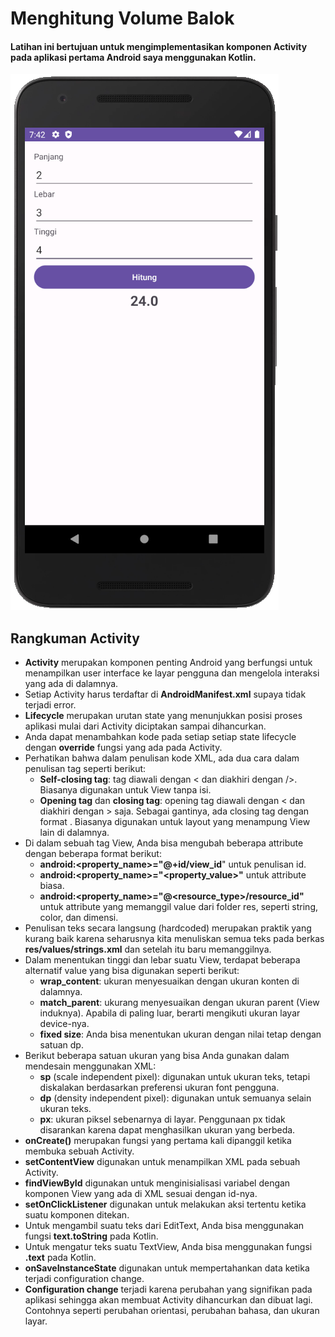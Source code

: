 # Menghitung Volume Balok
#### Latihan ini bertujuan untuk mengimplementasikan komponen Activity pada aplikasi pertama Android saya menggunakan Kotlin.
![alt text](https://github.com/syafiqfajrianemha/volume-balok-kotlin/blob/main/ui-hitung-volume-balok.png?raw=true)
## Rangkuman Activity
- **Activity** merupakan komponen penting Android yang berfungsi untuk menampilkan user interface ke layar pengguna dan mengelola interaksi yang ada di dalamnya.
- Setiap Activity harus terdaftar di **AndroidManifest.xml** supaya tidak terjadi error.
- **Lifecycle** merupakan urutan state yang menunjukkan posisi proses aplikasi mulai dari Activity diciptakan sampai dihancurkan.
- Anda dapat menambahkan kode pada setiap setiap state lifecycle dengan **override** fungsi yang ada pada Activity.
- Perhatikan bahwa dalam penulisan kode XML, ada dua cara dalam penulisan tag seperti berikut:
  - **Self-closing tag**: tag diawali dengan < dan diakhiri dengan />. Biasanya digunakan untuk View tanpa isi.
  - **Opening tag** dan **closing tag**: opening tag diawali dengan < dan diakhiri dengan > saja. Sebagai gantinya, ada closing tag dengan format </NamaView>. Biasanya digunakan untuk layout yang menampung View lain di dalamnya.
- Di dalam sebuah tag View, Anda bisa mengubah beberapa attribute dengan beberapa format berikut:
  - **android:<property_name>="@+id/view_id**" untuk penulisan id.
  - **android:<property_name>="<property_value>"** untuk attribute biasa.
  - **android:<property_name>="@<resource_type>/resource_id"** untuk attribute yang memanggil value dari folder res, seperti string, color, dan dimensi.
- Penulisan teks secara langsung (hardcoded) merupakan praktik yang kurang baik karena seharusnya kita menuliskan semua teks pada berkas **res/values/strings.xml** dan setelah itu baru memanggilnya.
- Dalam menentukan tinggi dan lebar suatu View, terdapat beberapa alternatif value yang bisa digunakan seperti berikut:
  - **wrap_content**: ukuran menyesuaikan dengan ukuran konten di dalamnya.
  - **match_parent**: ukurang menyesuaikan dengan ukuran parent (View induknya). Apabila di paling luar, berarti mengikuti ukuran layar device-nya.
  - **fixed size**: Anda bisa menentukan ukuran dengan nilai tetap dengan satuan dp.
- Berikut beberapa satuan ukuran yang bisa Anda gunakan dalam mendesain menggunakan XML:
  - **sp** (scale independent pixel): digunakan untuk ukuran teks, tetapi diskalakan berdasarkan preferensi ukuran font pengguna.
  - **dp** (density independent pixel): digunakan untuk semuanya selain ukuran teks.
  - **px**: ukuran piksel sebenarnya di layar. Penggunaan px tidak disarankan karena dapat menghasilkan ukuran yang berbeda.
- **onCreate()** merupakan fungsi yang pertama kali dipanggil ketika membuka sebuah Activity.
- **setContentView** digunakan untuk menampilkan XML pada sebuah Activity.
- **findViewById** digunakan untuk menginisialisasi variabel dengan komponen View yang ada di XML sesuai dengan id-nya.
- **setOnClickListener** digunakan untuk melakukan aksi tertentu ketika suatu komponen ditekan.
- Untuk mengambil suatu teks dari EditText, Anda bisa menggunakan fungsi **text.toString** pada Kotlin.
- Untuk mengatur teks suatu TextView, Anda bisa menggunakan fungsi **.text** pada Kotlin.
- **onSaveInstanceState** digunakan untuk mempertahankan data ketika terjadi configuration change.
- **Configuration change** terjadi karena perubahan yang signifikan pada aplikasi sehingga akan membuat Activity dihancurkan dan dibuat lagi. Contohnya seperti perubahan orientasi, perubahan bahasa, dan ukuran layar.
